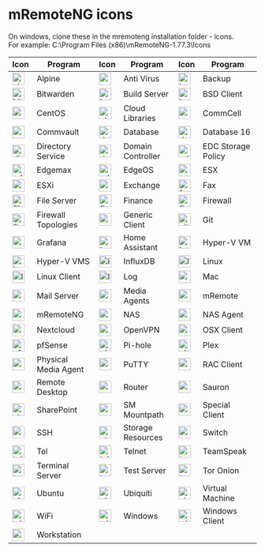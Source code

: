 # mRemoteNG icons
On windows, clone these in the mremoteng installation folder - icons.<br>
For example: C:\Program Files (x86)\mRemoteNG-1.77.3\Icons

| Icon | Program | Icon | Program | Icon | Program |
| ---- | ------- | ---- | ------- | ---- | ------- |
| <img src="alpine.ico" alt="alpine_icon" style="width:25px;height:auto;"> | Alpine | <img src="Anti Virus.ico" alt="anti_virus_icon" style="width:25px;height:auto;"> | Anti Virus | <img src="Backup.ico" alt="backup_icon" style="width:25px;height:auto;"> | Backup |
| <img src="bitwarden.ico" alt="bitwarden_icon" style="width:25px;height:auto;"> | Bitwarden | <img src="Build Server.ico" alt="build_server_icon" style="width:25px;height:auto;"> | Build Server | <img src="bsd_client.ico" alt="bsd_client_icon" style="width:25px;height:auto;"> | BSD Client |
| <img src="centos.ico" alt="centos_icon" style="width:25px;height:auto;"> | CentOS | <img src="cloudlibraries_16.ico" alt="cloudlibraries_16_icon" style="width:25px;height:auto;"> | Cloud Libraries | <img src="commcell.ico" alt="commcell_icon" style="width:25px;height:auto;"> | CommCell |
| <img src="Commvault.ico" alt="commvault_icon" style="width:25px;height:auto;"> | Commvault | <img src="Database.ico" alt="database_icon" style="width:25px;height:auto;"> | Database | <img src="database_16.ico" alt="database_16_icon" style="width:25px;height:auto;"> | Database 16 |
| <img src="directoryservice_16.ico" alt="directoryservice_16_icon" style="width:25px;height:auto;"> | Directory Service | <img src="Domain Controller.ico" alt="domain_controller_icon" style="width:25px;height:auto;"> | Domain Controller | <img src="edcstoragepolicyicon.ico" alt="edcstoragepolicyicon" style="width:25px;height:auto;"> | EDC Storage Policy |
| <img src="edgemax.ico" alt="edgemax_icon" style="width:25px;height:auto;"> | Edgemax | <img src="edgeos.ico" alt="edgeos_icon" style="width:25px;height:auto;"> | EdgeOS | <img src="ESX.ico" alt="esx_icon" style="width:25px;height:auto;"> | ESX |
| <img src="esxi.ico" alt="esxi_icon" style="width:25px;height:auto;"> | ESXi | <img src="Exchange.ico" alt="exchange_icon" style="width:25px;height:auto;"> | Exchange | <img src="Fax.ico" alt="fax_icon" style="width:25px;height:auto;"> | Fax |
| <img src="File Server.ico" alt="file_server_icon" style="width:25px;height:auto;"> | File Server | <img src="Finance.ico" alt="finance_icon" style="width:25px;height:auto;"> | Finance | <img src="Firewall.ico" alt="firewall_icon" style="width:25px;height:auto;"> | Firewall |
| <img src="firewall_topologies.ico" alt="firewall_topologies_icon" style="width:25px;height:auto;"> | Firewall Topologies | <img src="generic_client_16.ico" alt="generic_client_16_icon" style="width:25px;height:auto;"> | Generic Client | <img src="git.ico" alt="git_icon" style="width:25px;height:auto;"> | Git |
| <img src="Grafana_icon.ico" alt="grafana_icon" style="width:25px;height:auto;"> | Grafana | <img src="homeassistant-icon.ico" alt="homeassistant_icon" style="width:25px;height:auto;"> | Home Assistant | <img src="hyperv_vm.ico" alt="hyperv_vm_icon" style="width:25px;height:auto;"> | Hyper-V VM |
| <img src="hyperv_vms.ico" alt="hyperv_vms_icon" style="width:25px;height:auto;"> | Hyper-V VMS | <img src="influxdb.ico" alt="influxdb_icon" style="width:25px;height:auto;"> | InfluxDB | <img src="Linux.ico" alt="linux_icon" style="width:25px;height:auto;"> | Linux |
| <img src="linux_client.ico" alt="linux_client_icon" style="width:25px;height:auto;"> | Linux Client | <img src="Log.ico" alt="log_icon" style="width:25px;height:auto;"> | Log | <img src="mac_16.ico" alt="mac_16_icon" style="width:25px;height:auto;"> | Mac |
| <img src="Mail Server.ico" alt="mail_server_icon" style="width:25px;height:auto;"> | Mail Server | <img src="mediaagents_16x16.ico" alt="mediaagents_16x16_icon" style="width:25px;height:auto;"> | Media Agents | <img src="mRemote.ico" alt="mremote_icon" style="width:25px;height:auto;"> | mRemote |
| <img src="mRemoteNG.ico" alt="mremoteng_icon" style="width:25px;height:auto;"> | mRemoteNG | <img src="nas_16.ico" alt="nas_16_icon" style="width:25px;height:auto;"> | NAS | <img src="nas_agent_16.ico" alt="nas_agent_16_icon" style="width:25px;height:auto;"> | NAS Agent |
| <img src="nextcloud.ico" alt="nextcloud_icon" style="width:25px;height:auto;"> | Nextcloud | <img src="openvpn.ico" alt="openvpn_icon" style="width:25px;height:auto;"> | OpenVPN | <img src="osx_client.ico" alt="osx_client_icon" style="width:25px;height:auto;"> | OSX Client |
| <img src="pfSense.ico" alt="pfsense_icon" style="width:25px;height:auto;"> | pfSense | <img src="pihole.ico" alt="pihole_icon" style="width:25px;height:auto;"> | Pi-hole | <img src="plex.ico" alt="plex_icon" style="width:25px;height:auto;"> | Plex |
| <img src="pyhsical-media-agent.ico" alt="pyhsical_media_agent_icon" style="width:25px;height:auto;"> | Physical Media Agent | <img src="PuTTY.ico" alt="putty_icon" style="width:25px;height:auto;"> | PuTTY | <img src="rac_client.ico" alt="rac_client_icon" style="width:25px;height:auto;"> | RAC Client |
| <img src="Remote Desktop.ico" alt="remote_desktop_icon" style="width:25px;height:auto;"> | Remote Desktop | <img src="Router.ico" alt="router_icon" style="width:25px;height:auto;"> | Router | <img src="sauron.ico" alt="sauron_icon" style="width:25px;height:auto;"> | Sauron |
| <img src="SharePoint.ico" alt="sharepoint_icon" style="width:25px;height:auto;"> | SharePoint | <img src="sm_mountpath.ico" alt="sm_mountpath_icon" style="width:25px;height:auto;"> | SM Mountpath | <img src="special_client.ico" alt="special_client_icon" style="width:25px;height:auto;"> | Special Client |
| <img src="SSH.ico" alt="ssh_icon" style="width:25px;height:auto;"> | SSH | <img src="storage_resources_16.ico" alt="storage_resources_16_icon" style="width:25px;height:auto;"> | Storage Resources | <img src="Switch.ico" alt="switch_icon" style="width:25px;height:auto;"> | Switch |
| <img src="Tel.ico" alt="tel_icon" style="width:25px;height:auto;"> | Tel | <img src="Telnet.ico" alt="telnet_icon" style="width:25px;height:auto;"> | Telnet | <img src="teamspeak.ico" alt="teamspeak_icon" style="width:25px;height:auto;"> | TeamSpeak |
| <img src="Terminal Server.ico" alt="terminal_server_icon" style="width:25px;height:auto;"> | Terminal Server | <img src="Test Server.ico" alt="test_server_icon" style="width:25px;height:auto;"> | Test Server | <img src="tor-onion.ico" alt="tor_onion_icon" style="width:25px;height:auto;"> | Tor Onion |
| <img src="ubuntu.ico" alt="ubuntu_icon" style="width:25px;height:auto;"> | Ubuntu | <img src="ubiquiti.ico" alt="ubiquiti_icon" style="width:25px;height:auto;"> | Ubiquiti | <img src="Virtual Machine.ico" alt="virtual_machine_icon" style="width:25px;height:auto;"> | Virtual Machine | <img src="warrior.ico" alt="warrior_icon" style="width:25px;height:auto;"> | Warrior | <img src="web.ico" alt="web_icon" style="width:25px;height:auto;"> | Web Server |
| <img src="WiFi.ico" alt="wifi_icon" style="width:25px;height:auto;"> | WiFi | <img src="Windows.ico" alt="windows_icon" style="width:25px;height:auto;"> | Windows | <img src="windows_client.ico" alt="windows_client_icon" style="width:25px;height:auto;"> | Windows Client |
| <img src="Workstation.ico" alt="workstation_icon" style="width:25px;height:auto;"> | Workstation |
